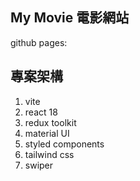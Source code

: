 ## My Movie 電影網站

github pages:

## 專案架構

1. vite
2. react 18
3. redux toolkit
4. material UI
5. styled components
6. tailwind css
7. swiper
